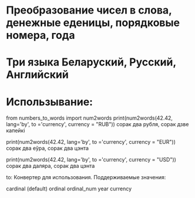 # Преобразование чисел в слова, денежные еденицы, порядковые номера, года 

# Три языка Беларуский, Русский, Английский 

# Использывание: 

from numbers_to_words import num2words
print(num2words(42.42, lang='by', to ='currency', currency = "RUB"))
сорак два рубля, сорак дзве капейкі

print(num2words(42.42, lang='by', to ='currency', currency = "EUR"))
сорак два еўра, сорак два цэнта

print(num2words(42.42, lang='by', to ='currency', currency = "USD"))
сорак два даляра, сорак два цэнта

to: Конвертер для использования. Поддерживаемые значения:

cardinal (default)
ordinal 
ordinal_num
year
currency